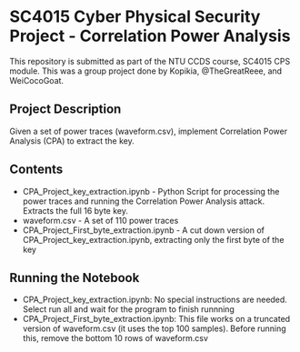# SC4015 Cyber Physical Security Project - Correlation Power Analysis
This repository is submitted as part of the NTU CCDS course, SC4015 CPS module. This was a group project done by Kopikia, @TheGreatReee, and WeiCocoGoat.

## Project Description
Given a set of power traces (waveform.csv), implement Correlation Power Analysis (CPA) to extract the key. 

## Contents
- CPA_Project_key_extraction.ipynb - Python Script for processing the power traces and running the Correlation Power Analysis attack. Extracts the full 16 byte key. 
- waveform.csv - A set of 110 power traces
- CPA_Project_First_byte_extraction.ipynb - A cut down version of CPA_Project_key_extraction.ipynb, extracting only the first byte of the key

## Running the Notebook
- CPA_Project_key_extraction.ipynb: No special instructions are needed. Select run all and wait for the program to finish runnning
- CPA_Project_First_byte_extraction.ipynb: This file works on a truncated version of waveform.csv (it uses the top 100 samples). Before running this, remove the bottom 10 rows of waveform.csv
